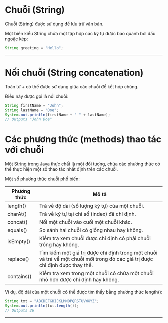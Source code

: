 # Chuỗi (String)

Chuỗi (String) được sử dụng để lưu trữ văn bản.

Một biến kiểu String chứa một tập hợp các ký tự được bao quanh bởi dấu ngoặc kép:

``` Java
String greeting = "Hello";
```

---

# Nối chuỗi (String concatenation)

Toán tử + có thể được sử dụng giữa các chuỗi để kết hợp chúng.

Điều này được gọi là nối chuỗi:

``` Java
String firstName = "John";
String lastName = "Doe";
System.out.println(firstName + " " + lastName);
// Outputs "John Doe"
```


# Các phương thức (methods) thao tác với chuỗi

Một String trong Java thực chất là một đối tượng, chứa các phương thức có thể thực hiện một số thao tác nhất định trên các chuỗi. 

Một số phương thức chuỗi phổ biến:

| Phương thức | Mô tả |
| --- | --- |
| length() | Trả về độ dài (số lượng ký tự) của một chuỗi. |
| charAt() | Trả về ký tự tại chỉ số (index) đã chỉ định. |
| concat() | Nối một chuỗi vào cuối một chuỗi khác. |
| equals() | So sánh hai chuỗi có giống nhau hay không. |
| isEmpty() | Kiểm tra xem chuỗi được chỉ định có phải chuỗi trống hay không. |
| replace() | Tìm kiếm một giá trị được chỉ định trong một chuỗi và trả về một chuỗi mới trong đó các giá trị được chỉ định được thay thế.|
| contains() | Kiểm tra xem trong một chuỗi có chứa một chuỗi nhỏ hơn được chỉ định hay không. |

Ví dụ, độ dài của một chuỗi có thể được tìm thấy bằng phương thức length():

``` Java
String txt = "ABCDEFGHIJKLMNOPQRSTUVWXYZ";
System.out.println(txt.length());
// Outputs 26
```

---